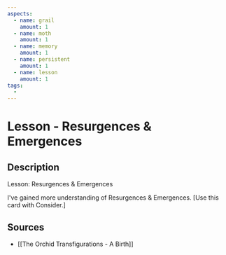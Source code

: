 ```yaml
---
aspects: 
  - name: grail
    amount: 1
  - name: moth
    amount: 1
  - name: memory
    amount: 1
  - name: persistent
    amount: 1
  - name: lesson
    amount: 1
tags:
  - 
---
```


# Lesson - Resurgences & Emergences

## Description
Lesson: Resurgences & Emergences

I've gained more understanding of Resurgences & Emergences. [Use this card with Consider.]
## Sources
- [[The Orchid Transfigurations - A Birth]]